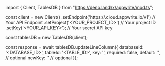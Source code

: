import { Client, TablesDB } from "https://deno.land/x/appwrite/mod.ts";

const client = new Client()
    .setEndpoint('https://<REGION>.cloud.appwrite.io/v1') // Your API Endpoint
    .setProject('<YOUR_PROJECT_ID>') // Your project ID
    .setKey('<YOUR_API_KEY>'); // Your secret API key

const tablesDB = new TablesDB(client);

const response = await tablesDB.updateLineColumn({
    databaseId: '<DATABASE_ID>',
    tableId: '<TABLE_ID>',
    key: '',
    required: false,
    default: '', // optional
    newKey: '' // optional
});
